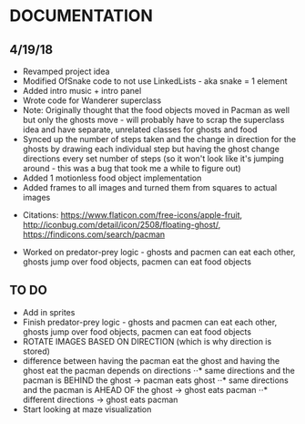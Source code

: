 # DOCUMENTATION
## 4/19/18
* Revamped project idea
* Modified OfSnake code to not use LinkedLists - aka snake = 1 element
* Added intro music + intro panel
* Wrote code for Wanderer superclass
* Note: Originally thought that the food objects moved in Pacman as well but only the ghosts move - will probably have to scrap the superclass idea and have separate, unrelated classes for ghosts and food
* Synced up the number of steps taken and the change in direction for the ghosts by drawing each individual step but having the ghost change directions every set number of steps (so it won't look like it's jumping around - this was a bug that took me a while to figure out)
* Added 1 motionless food object implementation
* Added frames to all images and turned them from squares to actual images
- Citations: https://www.flaticon.com/free-icons/apple-fruit, http://iconbug.com/detail/icon/2508/floating-ghost/, https://findicons.com/search/pacman
* Worked on predator-prey logic - ghosts and pacmen can eat each other, ghosts jump over food objects, pacmen can eat food objects

## TO DO
* Add in sprites
* Finish predator-prey logic - ghosts and pacmen can eat each other, ghosts jump over food objects, pacmen can eat food objects
* ROTATE IMAGES BASED ON DIRECTION	 (which is why direction is stored)
* difference between having the pacman eat the ghost and having the ghost eat the pacman depends on directions
⋅⋅* same directions and the pacman is BEHIND the ghost -> pacman eats ghost
⋅⋅* same directions and the pacman is AHEAD OF the ghost -> ghost eats pacman
⋅⋅* different directions -> ghost eats pacman
* Start looking at maze visualization
